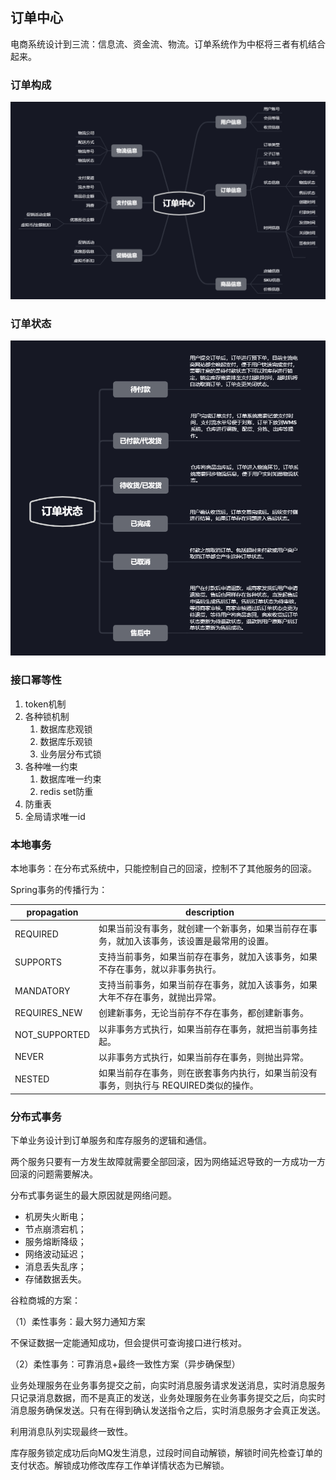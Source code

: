 
## 订单中心

电商系统设计到三流：信息流、资金流、物流。订单系统作为中枢将三者有机结合起来。



### 订单构成

![order-info](../assets/doc-img/order-info.png)



### 订单状态

![order-status](../assets/doc-img/order-status.png)



### 接口幂等性

1. token机制
2. 各种锁机制
   1. 数据库悲观锁
   2. 数据库乐观锁
   3. 业务层分布式锁
3. 各种唯一约束
   1. 数据库唯一约束
   2. redis set防重
4. 防重表
5. 全局请求唯一id



### 本地事务

本地事务：在分布式系统中，只能控制自己的回滚，控制不了其他服务的回滚。



Spring事务的传播行为：

| propagation   | description                                                  |
| ------------- | ------------------------------------------------------------ |
| REQUIRED      | 如果当前没有事务，就创建一个新事务，如果当前存在事务，就加入该事务，该设置是最常用的设置。 |
| SUPPORTS      | 支持当前事务，如果当前存在事务，就加入该事务，如果不存在事务，就以非事务执行。 |
| MANDATORY     | 支持当前事务，如果当前存在事务，就加入该事务，如果大年不存在事务，就抛出异常。 |
| REQUIRES_NEW  | 创建新事务，无论当前存不存在事务，都创建新事务。             |
| NOT_SUPPORTED | 以非事务方式执行，如果当前存在事务，就把当前事务挂起。       |
| NEVER         | 以非事务方式执行，如果当前存在事务，则抛出异常。             |
| NESTED        | 如果当前存在事务，则在嵌套事务内执行，如果当前没有事务，则执行与 REQUIRED类似的操作。 |



###  分布式事务


下单业务设计到订单服务和库存服务的逻辑和通信。

两个服务只要有一方发生故障就需要全部回滚，因为网络延迟导致的一方成功一方回滚的问题需要解决。




分布式事务诞生的最大原因就是网络问题。

- 机房失火断电；
- 节点崩溃宕机；
- 服务熔断降级；
- 网络波动延迟；
- 消息丢失乱序；
- 存储数据丢失。



谷粒商城的方案：

（1）柔性事务：最大努力通知方案

不保证数据一定能通知成功，但会提供可查询接口进行核对。

（2）柔性事务：可靠消息+最终一致性方案（异步确保型）

业务处理服务在业务事务提交之前，向实时消息服务请求发送消息，实时消息服务只记录消息数据，而不是真正的发送，业务处理服务在业务事务提交之后，向实时消息服务确保发送。只有在得到确认发送指令之后，实时消息服务才会真正发送。



利用消息队列实现最终一致性。

库存服务锁定成功后向MQ发生消息，过段时间自动解锁，解锁时间先检查订单的支付状态。解锁成功修改库存工作单详情状态为已解锁。

